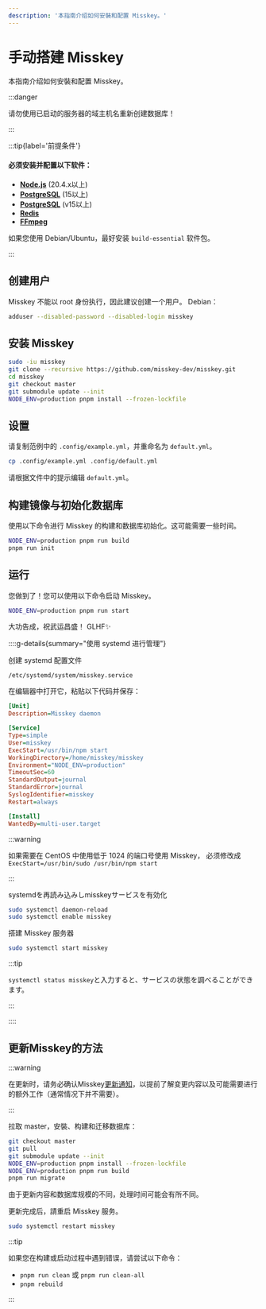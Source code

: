 ```yaml
---
description: '本指南介绍如何安裝和配置 Misskey。'
---
```


# 手动搭建 Misskey

本指南介绍如何安裝和配置 Misskey。

:::danger

请勿使用已启动的服务器的域主机名重新创建数据库！

:::

:::tip{label='前提条件'}

#### 必须安装并配置以下软件：

- **[Node.js](https://nodejs.org/en/)** (20.4.x以上)
- **[PostgreSQL](https://www.postgresql.org/)** (15以上)
- **[PostgreSQL](https://www.postgresql.org/)** (v15以上)
- **[Redis](https://redis.io/)**
- **[FFmpeg](https://www.ffmpeg.org/)**

如果您使用 Debian/Ubuntu，最好安装 `build-essential` 软件包。

:::

## 创建用户

Misskey 不能以 root 身份执行，因此建议创建一个用户。
Debian：

```sh
adduser --disabled-password --disabled-login misskey
```

## 安装 Misskey

```sh
sudo -iu misskey
git clone --recursive https://github.com/misskey-dev/misskey.git
cd misskey
git checkout master
git submodule update --init
NODE_ENV=production pnpm install --frozen-lockfile
```

## 设置

请复制范例中的 `.config/example.yml`，并重命名为 `default.yml`。

```sh
cp .config/example.yml .config/default.yml
```

请根据文件中的提示编辑 `default.yml`。

## 构建镜像与初始化数据库

使用以下命令进行 Misskey 的构建和数据库初始化。这可能需要一些时间。

```sh
NODE_ENV=production pnpm run build
pnpm run init
```

## 运行

您做到了！您可以使用以下命令启动 Misskey。

```sh
NODE_ENV=production pnpm run start
```

大功告成，祝武运昌盛！
GLHF✨

::::g-details{summary="使用 systemd 进行管理"}

创建 systemd 配置文件

`/etc/systemd/system/misskey.service`

在编辑器中打开它，粘贴以下代码并保存：

```ini
[Unit]
Description=Misskey daemon

[Service]
Type=simple
User=misskey
ExecStart=/usr/bin/npm start
WorkingDirectory=/home/misskey/misskey
Environment="NODE_ENV=production"
TimeoutSec=60
StandardOutput=journal
StandardError=journal
SyslogIdentifier=misskey
Restart=always

[Install]
WantedBy=multi-user.target
```

:::warning

如果需要在 CentOS 中使用低于 1024 的端口号使用 Misskey，
必须修改成 `ExecStart=/usr/bin/sudo /usr/bin/npm start`

:::

systemdを再読み込みしmisskeyサービスを有効化

```sh
sudo systemctl daemon-reload
sudo systemctl enable misskey
```

搭建 Misskey 服务器

```sh
sudo systemctl start misskey
```

:::tip

`systemctl status misskey`と入力すると、サービスの状態を調べることができます。

:::

::::

## 更新Misskey的方法

:::warning

在更新时，请务必确认Misskey[更新通知](https://github.com/misskey-dev/misskey/blob/master/CHANGELOG.md)，以提前了解变更内容以及可能需要进行的额外工作（通常情况下并不需要）。

:::

拉取 master，安裝、构建和迁移数据库：

```sh
git checkout master
git pull
git submodule update --init
NODE_ENV=production pnpm install --frozen-lockfile
NODE_ENV=production pnpm run build
pnpm run migrate
```

由于更新内容和数据库规模的不同，处理时间可能会有所不同。

更新完成后，請重启 Misskey 服务。

```sh
sudo systemctl restart misskey
```

:::tip

如果您在构建或启动过程中遇到错误，请尝试以下命令：

- `pnpm run clean` 或 `pnpm run clean-all`
- `pnpm rebuild`

:::
